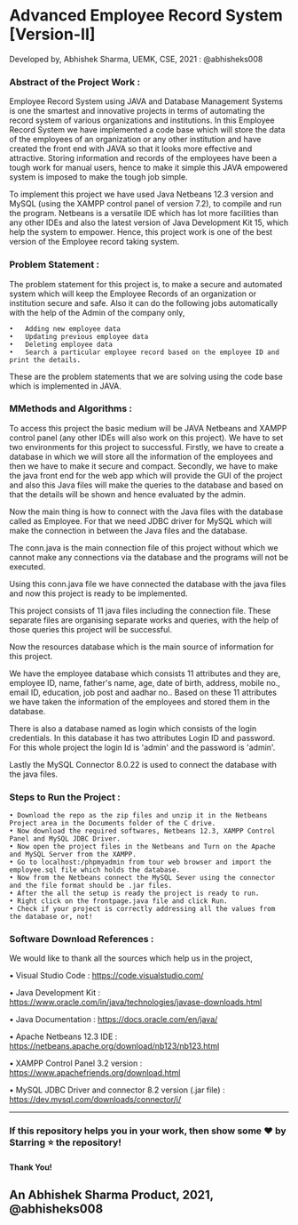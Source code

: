 # Advanced Employee Record System [Version-II]
Developed by, Abhishek Sharma, UEMK, CSE, 2021 : @abhisheks008

### Abstract of the Project Work :
Employee Record System using JAVA and Database Management Systems is one the smartest and innovative projects in terms of automating the record system of various organizations and institutions. In this Employee Record System we have implemented a code base which will store the data of the employees of an organization or any other institution and have created the front end with JAVA so that it looks more effective and attractive. Storing information and records of the employees have been a tough work for manual users, hence to make it simple this JAVA empowered system is imposed to make the tough job simple. 

To implement this project we have used Java Netbeans 12.3 version and MySQL (using the XAMPP control panel of version 7.2), to compile and run the program. Netbeans is a versatile IDE which has lot more facilities than any other IDEs and also the latest version of Java Development Kit 15, which help the system to empower. Hence, this project work is one of the best version of the Employee record taking system.

### Problem Statement :
The problem statement for this project is, to make a secure and automated system which will keep the Employee Records of an organization or institution secure and safe.
Also it can do the following jobs automatically with the help of the Admin of the company only,
```
•	Adding new employee data
•	Updating previous employee data
•	Deleting employee data
•	Search a particular employee record based on the employee ID and print the details.
```

These are the problem statements that we are solving using the code base which is implemented in JAVA.


### MMethods and Algorithms :
To access this project the basic medium will be JAVA Netbeans and XAMPP control panel (any other IDEs will also work on this project). We have to set two environments for this project to successful. Firstly, we have to create a database in which we will store all the information of the employees and then we have to make it secure and compact. Secondly, we have to make the java front end for the web app which will provide the GUI of the project and also this Java files will make the queries to the database and based on that the details will be shown and hence evaluated  by the admin. 

Now the main thing is how to connect with the Java files with the database called as Employee. For that we need JDBC driver for MySQL which will make the connection in between the Java files and the database.

The conn.java is the main connection file of this project without which we cannot make any connections via the database and the programs will not be executed.

 

Using this conn.java file we have connected the database with the java files and now this project is ready to be implemented.


This project consists of  11 java files including the connection file. These separate files are organising separate works and queries, with the help of those queries this project will be successful. 

Now the resources database which is the main source of information for this project.

 

We  have the employee database which consists 11 attributes and they are, employee ID, name, father's name, age, date of birth, address, mobile no., email ID, education, job post and aadhar no.. Based on these 11 attributes we have taken the information of the employees and stored them in the database.

There is also a database named as login which consists of the login credentials. In this database it has two attributes Login ID and password. For this whole project the login Id is 'admin' and the password is 'admin'.

Lastly the MySQL Connector 8.0.22 is used to connect the database with the java files.

### Steps to Run the Project :
```
• Download the repo as the zip files and unzip it in the Netbeans Project area in the Documents folder of the C drive.
• Now download the required softwares, Netbeans 12.3, XAMPP Control Panel and MySQL JDBC Driver.
• Now open the project files in the Netbeans and Turn on the Apache and MySQL Server from the XAMPP.
• Go to localhost:/phpmyadmin from tour web browser and import the employee.sql file which holds the database.
• Now from the Netbeans connect the MySQL Sever using the connector and the file format should be .jar files.
• After the all the setup is ready the project is ready to run.
• Right click on the frontpage.java file and click Run.
• Check if your project is correctly addressing all the values from the database or, not!
```

### Software Download References :
We would like to thank all the sources which help us in the project,

•	Visual Studio Code : https://code.visualstudio.com/

•	Java Development Kit : https://www.oracle.com/in/java/technologies/javase-downloads.html

•	Java Documentation : https://docs.oracle.com/en/java/

•	Apache Netbeans 12.3 IDE : https://netbeans.apache.org/download/nb123/nb123.html

•	XAMPP Control Panel 3.2 version : https://www.apachefriends.org/download.html

•	MySQL JDBC Driver and connector 8.2 version (.jar file) : https://dev.mysql.com/downloads/connector/j/

******************************************************************

### If this repository helps you in your work, then show some :heart: by Starring :star: the repository!

#### Thank You!

## An Abhishek Sharma Product, 2021, @abhisheks008
